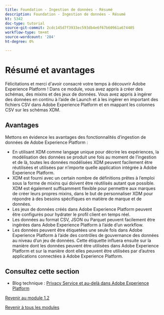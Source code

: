 ```yaml
---
title: Foundation - Ingestion de données - Résumé
description: Foundation - Ingestion de données - Résumé
kt: 5342
doc-type: tutorial
source-git-commit: 2cdc145d7f3933ec593db4e6f67b60961a674405
workflow-type: tm+mt
source-wordcount: '284'
ht-degree: 0%

---
```


# Résumé et avantages

Félicitations et merci d&#39;avoir consacré votre temps à découvrir Adobe Experience Platform !
Dans ce module, vous avez appris à créer des schémas, des mixins et des jeux de données. Vous avez appris à ingérer des données en continu à l’aide de Launch et à les ingérer en important des fichiers CSV dans Adobe Experience Platform et en mappant les colonnes CSV sur les schémas XDM.

## Avantages

Mettons en évidence les avantages des fonctionnalités d’ingestion de données de Adobe Experience Platform :

- En utilisant XDM comme langage unique pour décrire les expériences, la modélisation des données se produit une fois au moment de l’ingestion et de là, toutes les données modélisées XDM peuvent facilement être réutilisées et utilisées par n’importe quelle application intégrée à Adobe Experience Platform.
- XDM est fourni avec un certain nombre de définitions prêtes à l’emploi sous la forme de mixins qui doivent être réutilisés autant que possible. XDM est également suffisamment flexible pour permettre aux marques de créer leurs propres mixins, dans le but de personnaliser XDM pour répondre à des besoins spécifiques en matière de marque et de données.
- Les jeux de données créés dans Adobe Experience Platform peuvent être configurés pour hydrater le profil client en temps réel.
- Les données au format CSV, JSON ou Parquet peuvent facilement être ingérées dans Adobe Experience Platform à l’aide d’un workflow.
- Les données peuvent être étiquetées une seule fois dans Adobe Experience Platform à l’aide des contrôles de gouvernance des données au niveau d’un jeu de données. Cette étiquette influera ensuite sur la manière dont les données peuvent être utilisées dans Adobe Experience Platform et sur la manière dont elles peuvent être utilisées par d’autres applications connectées à Adobe Experience Platform.

## Consultez cette section

- Blog technique : [Privacy Service et au-delà dans Adobe Experience Platform](https://medium.com/adobetech/privacy-services-and-beyond-in-adobe-experience-platform-31b8d7e9292)

[Revenir au module 1.2](./data-ingestion.md)

[Revenir à tous les modules](../../../overview.md)
